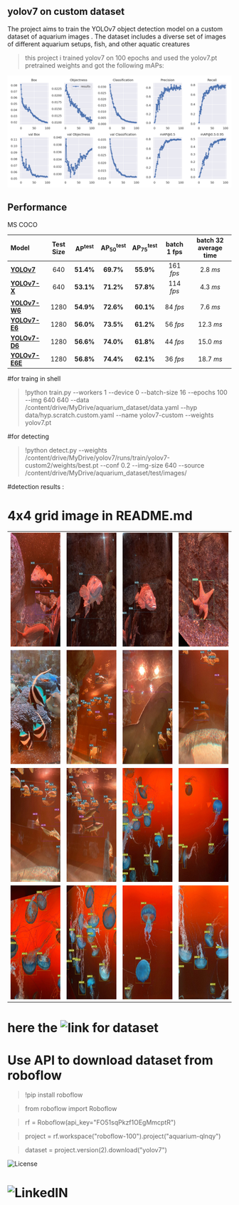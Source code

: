 ## yolov7 on custom dataset
The project aims to train the YOLOv7 object detection model on a custom dataset of aquarium images
. The dataset includes a diverse set of images of different aquarium setups, fish, and other aquatic creatures

>this project i trained yolov7 on 100 epochs and used the yolov7.pt pretrained weights and got the following mAPs:

![image](https://github.com/samthakur587/yolov7/blob/main/Results_100_b45d3073555eec4687ee.png)

## Performance 

MS COCO

| Model | Test Size | AP<sup>test</sup> | AP<sub>50</sub><sup>test</sup> | AP<sub>75</sub><sup>test</sup> | batch 1 fps | batch 32 average time |
| :-- | :-: | :-: | :-: | :-: | :-: | :-: |
| [**YOLOv7**](https://github.com/WongKinYiu/yolov7/releases/download/v0.1/yolov7.pt) | 640 | **51.4%** | **69.7%** | **55.9%** | 161 *fps* | 2.8 *ms* |
| [**YOLOv7-X**](https://github.com/WongKinYiu/yolov7/releases/download/v0.1/yolov7x.pt) | 640 | **53.1%** | **71.2%** | **57.8%** | 114 *fps* | 4.3 *ms* |
|  |  |  |  |  |  |  |
| [**YOLOv7-W6**](https://github.com/WongKinYiu/yolov7/releases/download/v0.1/yolov7-w6.pt) | 1280 | **54.9%** | **72.6%** | **60.1%** | 84 *fps* | 7.6 *ms* |
| [**YOLOv7-E6**](https://github.com/WongKinYiu/yolov7/releases/download/v0.1/yolov7-e6.pt) | 1280 | **56.0%** | **73.5%** | **61.2%** | 56 *fps* | 12.3 *ms* |
| [**YOLOv7-D6**](https://github.com/WongKinYiu/yolov7/releases/download/v0.1/yolov7-d6.pt) | 1280 | **56.6%** | **74.0%** | **61.8%** | 44 *fps* | 15.0 *ms* |
| [**YOLOv7-E6E**](https://github.com/WongKinYiu/yolov7/releases/download/v0.1/yolov7-e6e.pt) | 1280 | **56.8%** | **74.4%** | **62.1%** | 36 *fps* | 18.7 *ms* |

#for traing in shell

>!python train.py --workers 1 --device 0 --batch-size 16 --epochs 100 --img 640 640 --data /content/drive/MyDrive/aquarium_dataset/data.yaml --hyp data/hyp.scratch.custom.yaml --name yolov7-custom --weights yolov7.pt

#for detecting 

>!python detect.py --weights /content/drive/MyDrive/yolov7/runs/train/yolov7-custom2/weights/best.pt --conf 0.2 --img-size 640 --source /content/drive/MyDrive/aquarium_dataset/test/images/ 

#detection results :

# 4x4 grid image in README.md

<table>
  <tr>
    <td>
      <img src="https://github.com/samthakur587/yolov7/blob/main/exp/IMG_2371_jpeg_jpg.rf.12162e15de98f7727a6eb73959ccadbf.jpg" width="256" height="256">
    </td>
    <td>
      <img src="https://github.com/samthakur587/yolov7/blob/main/exp/IMG_2379_jpeg_jpg.rf.7323190d638f08476c5de9cb833cab05.jpg" width="256" height="256">
    </td>
    <td>
      <img src="https://github.com/samthakur587/yolov7/blob/main/exp/IMG_2380_jpeg_jpg.rf.d443c2adf80f2ed4fc631a397187f1f2.jpg" width="256" height="256">
    </td>
    <td>
      <img src="https://github.com/samthakur587/yolov7/blob/main/exp/IMG_2387_jpeg_jpg.rf.49c671cc255041888c34bb0f0c3d4018.jpg" width="256" height="256">
    </td>
  </tr>
  <tr>
    <td>
      <img src="https://github.com/samthakur587/yolov7/blob/main/exp/IMG_2395_jpeg_jpg.rf.51fc3cbc72408d1d85eac556b2be6643.jpg" width="256" height="256">
    </td>
    <td>
      <img src="https://github.com/samthakur587/yolov7/blob/main/exp/IMG_2423_jpeg_jpg.rf.39aca9cd118509b10f192b87e7ce9692.jpg" width="256" height="256">
    </td>
    <td>
      <img src="https://github.com/samthakur587/yolov7/blob/main/exp/IMG_2434_jpeg_jpg.rf.91884b7faef7b7ef2f6d1b4a9f5156dc.jpg" width="256" height="256">
    </td>
    <td>
      <img src="https://github.com/samthakur587/yolov7/blob/main/exp/IMG_2446_jpeg_jpg.rf.3aca192d35cd5a89a443c4f6932d9842.jpg" width="256" height="256">
    </td>
  </tr>
  <tr>
    <td>
      <img src="https://github.com/samthakur587/yolov7/blob/main/exp/IMG_2448_jpeg_jpg.rf.d64214bb530655f321dde92529475458.jpg" width="256" height="256">
    </td>
    <td>
      <img src="https://github.com/samthakur587/yolov7/blob/main/exp/IMG_2450_jpeg_jpg.rf.f4281c6909578c3d8042ac580f9c006d.jpg" width="256" height="256">
    </td>
    <td>
      <img src="https://github.com/samthakur587/yolov7/blob/main/exp/IMG_2465_jpeg_jpg.rf.ffc005c4b0cc5ecae8e5b06fda23bdbb.jpg" width="256" height="256">
    </td>
    <td>
      <img src="https://github.com/samthakur587/yolov7/blob/main/exp/IMG_2466_jpeg_jpg.rf.f199a14fb75e6d61214de954d3ad55e6.jpg" width="256" height="256">
    </td>
  </tr>
  <tr>
    <td>
      <img src="https://github.com/samthakur587/yolov7/blob/main/exp/IMG_2468_jpeg_jpg.rf.c6cd976633535d0af9d098accc6a13e0.jpg" width="256" height="256">
    </td>
    <td>
      <img src="https://github.com/samthakur587/yolov7/blob/main/exp/IMG_2470_jpeg_jpg.rf.2b5a5216a02ed3f818b04553de4fb7aa.jpg" width="256" height="256">
    </td>
    <td>
      <img src="https://github.com/samthakur587/yolov7/blob/main/exp/IMG_2473_jpeg_jpg.rf.97405e1e2aee76cf48b99ed0a8d7b743.jpg" width="256" height="256">
    </td>
    <td>
      <img src="https://github.com/samthakur587/yolov7/blob/main/exp/IMG_2477_jpeg_jpg.rf.bb99d0a91aa3334482b50eb2466b50cd.jpg" width="256" height="256">
    </td>
  </tr>
</table>


# here the ![link](https://universe.roboflow.com/roboflow-100/aquarium-qlnqy) for dataset

# Use API to download dataset from roboflow

>!pip install roboflow

>from roboflow import Roboflow

>rf = Roboflow(api_key="FO51sqPkzf1OEgMmcptR")

>project = rf.workspace("roboflow-100").project("aquarium-qlnqy")

>dataset = project.version(2).download("yolov7")

![License]()

# ![LinkedIN](https://www.linkedin.com/in/samunder-singh-265508202/)
